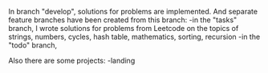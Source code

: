 In branch "develop", solutions for problems are implemented. And separate feature branches have been created from this branch:
-in the "tasks" branch, I wrote solutions for problems from Leetcode on the topics of strings, numbers, cycles, hash table, mathematics, sorting, recursion
-in the "todo" branch, 

Also there are some projects:
-landing
